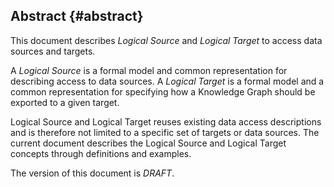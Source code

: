 ## Abstract {#abstract}

This document describes *Logical Source* and *Logical Target*
to access data sources and targets.

A *Logical Source* is a formal model and common representation
for describing access to data sources.
A *Logical Target* is
a formal model and a common representation
for specifying how a Knowledge Graph should be exported to a given target.

Logical Source and Logical Target reuses existing data access descriptions
and is therefore not limited to a specific set of targets or data sources.
The current document describes the Logical Source and Logical Target concepts
through definitions and examples.

The version of this document is *DRAFT*.
